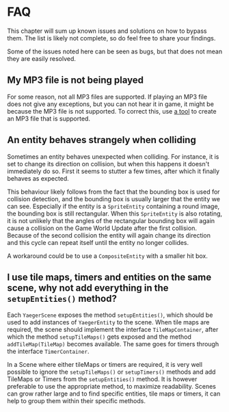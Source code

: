 # FAQ

This chapter will sum up known issues and solutions on how to bypass them. The
list is likely not complete, so do feel free to share your findings.

Some of the issues noted here can be seen as bugs, but that does not mean they
are easily resolved.

## My MP3 file is not being played

For some reason, not all MP3 files are supported. If playing an MP3 file does
not give any exceptions, but you can not hear it in game, it might be because
the MP3 file is not supported. To correct this, use
[a tool](https://online-audio-converter.com/) to create an MP3 file that is
supported.

## An entity behaves strangely when colliding

Sometimes an entity behaves unexpected when colliding. For instance, it is set
to change its direction on collision, but when this happens it doesn't
immediately do so. First it seems to stutter a few times, after which it finally
behaves as expected.

This behaviour likely follows from the fact that the bounding box is used for
collision detection, and the bounding box is usually larger that the entity we
can see. Especially if the entity is a `SpriteEntity` containing a round image,
the bounding box is still rectangular. When this `SpriteEntity` is also
rotating, it is not unlikely that the angles of the rectangular bounding box
will again cause a collision on the Game World Update after the first collision.
Because of the second collision the entity will again change its direction and
this cycle can repeat itself until the entity no longer collides.

A workaround could be to use a `CompositeEntity` with a smaller hit box.

## I use tile maps, timers and entities on the same scene, why not add everything in the `setupEntities()` method?

Each `YaegerScene` exposes the method `setupEntities()`, which should be used to
add instances of `YaegerEntity` to the scene. When tile maps are required, the
scene should implement the interface `TileMapContainer`, after which the
method `setupTileMaps()` gets exposed and the method `addTileMap(TileMap)`
becomes available. The same goes for timers through the interface
`TimerContainer`.

In a Scene where either tileMaps or timers are required, it is very well
possible to ignore the `setupTileMaps()` or `setupTimers()` methods and add
TileMaps or Timers from the `setupEntities()` method. It is however preferable
to use the appropriate method, to maximize readability. Scenes can grow rather
large and to find specific entities, tile maps or timers, it can help to group
them within their specific methods.
